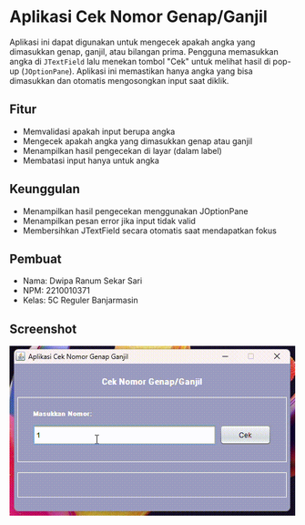 # Aplikasi Cek Nomor Genap/Ganjil

Aplikasi ini dapat digunakan untuk mengecek apakah angka yang dimasukkan genap, ganjil, atau bilangan prima. Pengguna memasukkan angka di `JTextField` lalu menekan tombol "Cek" untuk melihat hasil di pop-up (`JOptionPane`). Aplikasi ini memastikan hanya angka yang bisa dimasukkan dan otomatis mengosongkan input saat diklik.

## Fitur

- Memvalidasi apakah input berupa angka
- Mengecek apakah angka yang dimasukkan genap atau ganjil
- Menampilkan hasil pengecekan di layar (dalam label)
- Membatasi input hanya untuk angka

## Keunggulan

- Menampilkan hasil pengecekan menggunakan JOptionPane
- Menampilkan pesan error jika input tidak valid
- Membersihkan JTextField secara otomatis saat mendapatkan fokus

## Pembuat

- Nama: Dwipa Ranum Sekar Sari
- NPM: 2210010371
- Kelas: 5C Reguler Banjarmasin

## Screenshot

![App Screenshot](https://github.com/ranoem/AplikasiCekNomorGenapGanjil/blob/main/img/app.gif)

